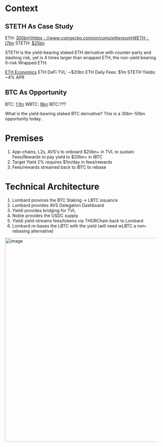 # Context

## STETH As Case Study
ETH: [$300bn](https://www.coingecko.com/en/coins/ethereum)
WETH: [$7bn](https://www.coingecko.com/en/coins/weth)
STETH: [$25bn](https://www.coingecko.com/en/coins/lido-staked-ether)

STETH is the yield-bearing staked ETH derivative with counter-party and slashing risk, yet is 4 times larger than wrapped ETH, the non-yield bearing 0-risk Wrapped ETH. 

[ETH Economics](https://defillama.com/chain/Ethereum)
ETH DeFi TVL: ~$20bn 
ETH Daily Fees: $1m
STETH Yields: ~4% APR

## BTC As Opportunity
BTC: [1.1tn](https://www.coingecko.com/en/coins/bitcoin)
WBTC: [9bn](https://www.coingecko.com/en/coins/wrapped-bitcoin)
lBTC:???

What is the yield-bearing staked BTC derivative? This is a $30bn-$50bn opportunity today. 

# Premises
1) App-chains, L2s, AVS's to onboard $20bn+ in TVL to sustain Fees/Rewards to pay yield to $20bn+ in lBTC
2) Target Yield 2% requires $1m/day in fees/rewards
3) Fees/rewards streamed back to lBTC to rebase

# Technical Architecture
1) Lombard provices the BTC Staking -> LBTC issuance
2) Lombard provides AVS Delegation Dashboard
3) Yieldi provides bridging for TVL
4) Noble provides the USDC supply
5) Yieldi yield-streams fees/tokens via THORChain back to Lombard
6) Lombard re-bases the LBTC with the yield (will need wLBTC a non-rebasing alternative)

<img width="674" alt="image" src="https://github.com/user-attachments/assets/af7b9d65-711d-4152-8469-490afe731b73">

